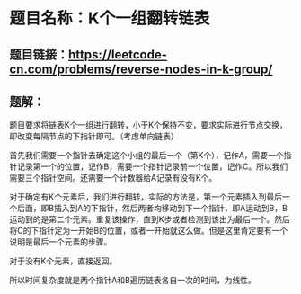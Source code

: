 # 题目名称：K个一组翻转链表

## 题目链接：https://leetcode-cn.com/problems/reverse-nodes-in-k-group/


## 题解：

题目要求将链表K个一组进行翻转，小于K个保持不变，要求实际进行节点交换，即改变每隔节点的下指针即可。（考虑单向链表）

首先我们需要一个指针去确定这个小组的最后一个（第K个），记作A，需要一个指针记录第一个的位置，记作B，需要一个指针记录前一个位置，记作C。所以我们需要三个指针空间。还需要一个计数器给A记录有没有K个。

对于确定有K个元素后，我们进行翻转，实际的方法是，第一个元素插入到最后一个后面，即B插入到A的下指针，然后两者均移动到下一个指针，即A运动到B，B运动到的是第二个元素。重复该操作，直到K步或者检测到该出为最后一个。然后将C的下指针定为一开始B的位置，或者一开始就这么做。但是这里肯定要有一个说明是最后一个元素的步骤。

对于没有K个元素，直接返回。
	
所以时间复杂度就是两个指针A和B遍历链表各自一次的时间，为线性。